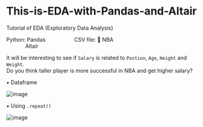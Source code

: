 # This-is-EDA-with-Pandas-and-Altair

Tutorial of EDA (Exploratory Data Analysis) <br>

Python: Pandas            &emsp; &emsp; &emsp;         &emsp; CSV file: 🏀 NBA <br>
        &emsp; &emsp; &emsp;Altair


It will be interesting to see if `Salary` is related to `Postion`, `Age`, `Height` and `Weight`. <br>
Do you think taller player is more successful in NBA and get higher salary?

▪️ Dataframe

![image](https://user-images.githubusercontent.com/62345938/211737687-2729c0da-785b-41c1-867e-b793fbe04554.png)


▪️ Using `.repeat()`

![image](https://user-images.githubusercontent.com/62345938/211735896-469850f2-2c7c-4c4a-8d50-efb11c12997d.png)

